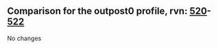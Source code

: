 ## Comparison for the outpost0 profile, rvn: [520](https://github.com/PRO100KatYT/FortniteProfileRevisions/tree/main/profiles/outpost0/520%20outpost0.json)-[522](https://github.com/PRO100KatYT/FortniteProfileRevisions/tree/main/profiles/outpost0/522%20outpost0.json)

No changes

